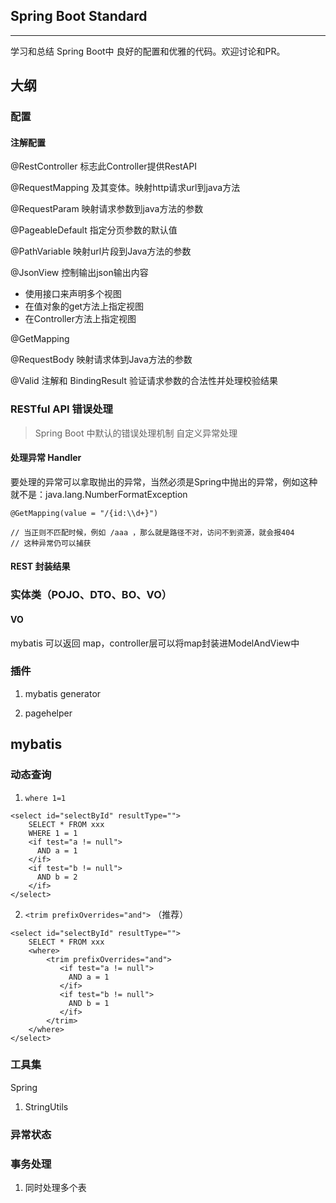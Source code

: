 ﻿## Spring Boot Standard
---
学习和总结 Spring Boot中 良好的配置和优雅的代码。欢迎讨论和PR。


## 大纲
### 配置
#### 注解配置
@RestController 标志此Controller提供RestAPI

@RequestMapping 及其变体。映射http请求url到java方法

@RequestParam 映射请求参数到java方法的参数

@PageableDefault 指定分页参数的默认值

@PathVariable 映射url片段到Java方法的参数

@JsonView 控制输出json输出内容
- 使用接口来声明多个视图
- 在值对象的get方法上指定视图
- 在Controller方法上指定视图

@GetMapping

@RequestBody 映射请求体到Java方法的参数

@Valid 注解和 BindingResult 验证请求参数的合法性并处理校验结果



### RESTful API 错误处理
> Spring Boot 中默认的错误处理机制
> 自定义异常处理

#### 处理异常 Handler
要处理的异常可以拿取抛出的异常，当然必须是Spring中抛出的异常，例如这种就不是：java.lang.NumberFormatException
```
@GetMapping(value = "/{id:\\d+}")

// 当正则不匹配时候，例如 /aaa ，那么就是路径不对，访问不到资源，就会报404
// 这种异常仍可以捕获
```


#### REST 封装结果

### 实体类（POJO、DTO、BO、VO）

#### VO
mybatis 可以返回 map，controller层可以将map封装进ModelAndView中


### 插件
1. mybatis generator

2. pagehelper



## mybatis

### 动态查询
1. `where 1=1`
```
<select id="selectById" resultType="">
    SELECT * FROM xxx
    WHERE 1 = 1
    <if test="a != null">
      AND a = 1
    </if>
    <if test="b != null">
      AND b = 2
    </if>
</select>
```

2. `<trim prefixOverrides="and">` （推荐）
```
<select id="selectById" resultType="">
    SELECT * FROM xxx
    <where>
        <trim prefixOverrides="and">
           <if test="a != null">
             AND a = 1
           </if>
           <if test="b != null">
             AND b = 1
           </if>
        </trim>
    </where>
</select>
```


### 工具集
Spring
1. StringUtils

### 异常状态

### 事务处理
1. 同时处理多个表